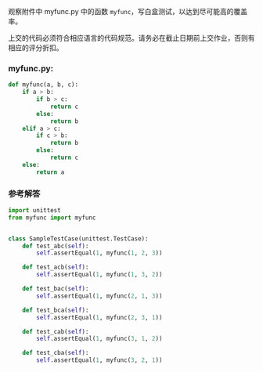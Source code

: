 观察附件中 myfunc.py 中的函数 <code>myfunc</code>，写白盒测试，以达到尽可能高的覆盖率。

上交的代码必须符合相应语言的代码规范。请务必在截止日期前上交作业，否则有相应的评分折扣。

### myfunc.py: ###

```python
def myfunc(a, b, c):
    if a > b:
        if b > c:
            return c
        else:
            return b
    elif a > c:
        if c > b:
            return b
        else:
            return c
    else:
        return a
```

### 参考解答 ###

```python
import unittest
from myfunc import myfunc


class SampleTestCase(unittest.TestCase):
    def test_abc(self):
        self.assertEqual(1, myfunc(1, 2, 3))

    def test_acb(self):
        self.assertEqual(1, myfunc(1, 3, 2))

    def test_bac(self):
        self.assertEqual(1, myfunc(2, 1, 3))

    def test_bca(self):
        self.assertEqual(1, myfunc(2, 3, 1))

    def test_cab(self):
        self.assertEqual(1, myfunc(3, 1, 2))

    def test_cba(self):
        self.assertEqual(1, myfunc(3, 2, 1))

```
